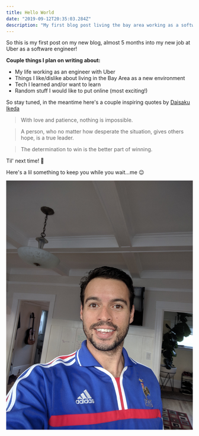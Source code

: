 ```yaml
---
title: Hello World
date: "2019-09-12T20:35:03.284Z"
description: "My first blog post living the bay area working as a software engineer!"
---
```


So this is my first post on my new blog, almost 5 months into my new job at Uber as a software engineer!

**Couple things I plan on writing about:**

- My life working as an engineer with Uber
- Things I like/dislike about living in the Bay Area as a new environment
- Tech I learned and/or want to learn
- Random stuff I would like to put online (most exciting!)

So stay tuned, in the meantime here's a couple inspiring quotes by [Daisaku Ikeda](https://www.daisakuikeda.org)

> With love and patience, nothing is impossible.

> A person, who no matter how desperate the situation, gives others hope, is a true leader.

> The determination to win is the better part of winning.

Til' next time! 👋

Here's a lil something to keep you while you wait...me 😉

![me](./profile-pic.jpg)
